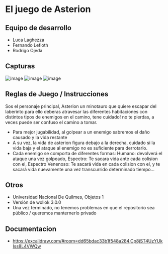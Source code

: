 # El juego de Asterion

## Equipo de desarrollo

- Luca Laghezza
- Fernando Lefloth
- Rodrigo Ojeda

## Capturas
![image](https://github.com/obj1unq/2024s1-tp-grupal-juego-grupo-1-3/assets/65262580/e783519f-4396-4b24-a9e1-fc0b3db5e30f)
![image](https://github.com/obj1unq/2024s1-tp-grupal-juego-grupo-1-3/assets/65262580/976c559e-09da-4562-98a8-58e4ec3a72cb)
![image](https://github.com/obj1unq/2024s1-tp-grupal-juego-grupo-1-3/assets/65262580/3c59b485-35da-40ff-af57-8045f1d9b171)



## Reglas de Juego / Instrucciones

Sos el personaje principal, Asterion un minotauro que quiere escapar del laberinto para ello deberas atravesar las diferentes habitaciones con distintos tipos de enemigos en el camino, tene cuidado! no te pierdas, a veces puede ser confuso el camino a tomar.
* Para mejor jugabilidad, al golpear a un enemigo sabremos el daño causado y la vida restante
* A su vez, la vida de asterion figura debajo a la derecha, cuidado si la vida baja y el ataque al enemigo no es suficiente para derrotarlo.
* Cada enemigo se comporta de diferentes formas: Humano: devolverá el ataque una vez golpeado, Espectro: Te sacara vida ante cada colision con el, Espectro Venenoso: Te sacará vida en cada colision con el, y te sacará vida nuevamente una vez transcurrido determinado tiempo...


## Otros

- Universidad Nacional De Quilmes, Objetos 1
- Versión de wollok 3.0.0
- Una vez terminado, no tenemos problemas en que el repositorio sea público / queremos manternerlo privado

## Documentacion
- https://excalidraw.com/#room=dd65bdac33b1f548a284,Cp8jST4UzYUkIss8L4VWQw
